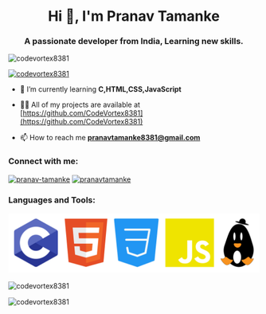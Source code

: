 <h1 align="center">Hi 👋, I'm Pranav Tamanke</h1>
<h3 align="center">A passionate developer from India, Learning new skills.</h3>

<p align="left"> <img src="https://komarev.com/ghpvc/?username=codevortex8381&label=Profile%20views&color=0e75b6&style=flat" alt="codevortex8381" /> </p>

<p align="left"> <a href="https://github.com/ryo-ma/github-profile-trophy"><img src="https://github-profile-trophy.vercel.app/?username=codevortex8381" alt="codevortex8381" /></a> </p>

- 🌱 I’m currently learning **C,HTML,CSS,JavaScript**

- 👨‍💻 All of my projects are available at [https://github.com/CodeVortex8381](https://github.com/CodeVortex8381)

- 📫 How to reach me **pranavtamanke8381@gmail.com**

<h3 align="left">Connect with me:</h3>
<p align="left">
<a href="https://linkedin.com/in/pranav-tamanke" target="blank"><img align="center" src="https://raw.githubusercontent.com/rahuldkjain/github-profile-readme-generator/master/src/images/icons/Social/linked-in-alt.svg" alt="pranav-tamanke" height="30" width="40" /></a>
<a href="https://instagram.com/pranavtamanke" target="blank"><img align="center" src="https://raw.githubusercontent.com/rahuldkjain/github-profile-readme-generator/master/src/images/icons/Social/instagram.svg" alt="pranavtamanke" height="30" width="40" /></a>
</p>

<h3 align="left">Languages and Tools:</h3>
<img src="https://github.com/CodeVortex8381/CodeVortex8381/blob/main/Logo's.png?raw=true">

<p><img align="center" src="https://github-readme-stats.vercel.app/api/top-langs?username=codevortex8381&show_icons=true&locale=en&layout=compact" alt="codevortex8381" /></p>

<p><img align="center" src="https://github-readme-streak-stats.herokuapp.com/?user=codevortex8381&" alt="codevortex8381" /></p>

